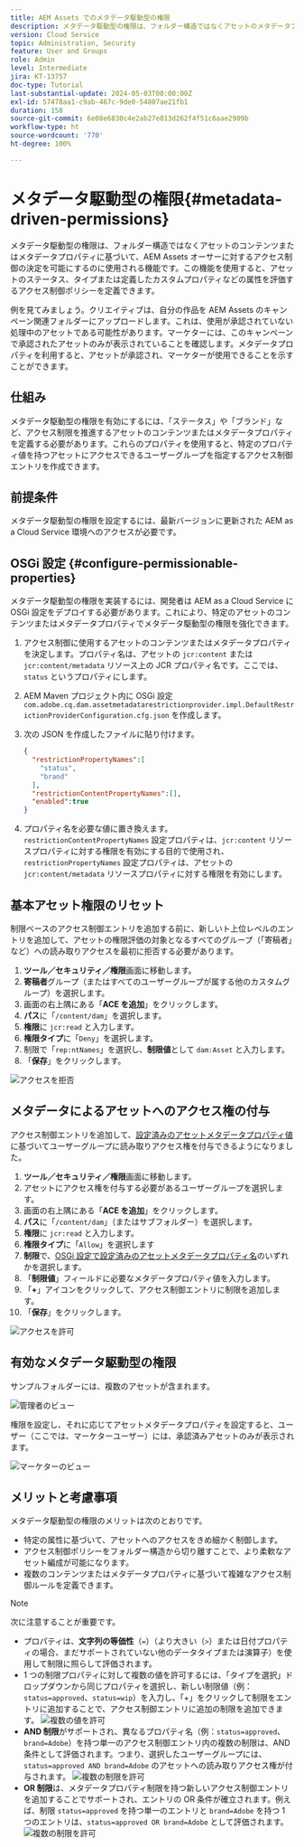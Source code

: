 ```yaml
---
title: AEM Assets でのメタデータ駆動型の権限
description: メタデータ駆動型の権限は、フォルダー構造ではなくアセットのメタデータプロパティに基づいてアクセスを制限するのに使用される機能です。
version: Cloud Service
topic: Administration, Security
feature: User and Groups
role: Admin
level: Intermediate
jira: KT-13757
doc-type: Tutorial
last-substantial-update: 2024-05-03T00:00:00Z
exl-id: 57478aa1-c9ab-467c-9de0-54807ae21fb1
duration: 158
source-git-commit: 6e08e6830c4e2ab27e813d262f4f51c6aae2909b
workflow-type: ht
source-wordcount: '770'
ht-degree: 100%

---
```


# メタデータ駆動型の権限{#metadata-driven-permissions}

メタデータ駆動型の権限は、フォルダー構造ではなくアセットのコンテンツまたはメタデータプロパティに基づいて、AEM Assets オーサーに対するアクセス制御の決定を可能にするのに使用される機能です。この機能を使用すると、アセットのステータス、タイプまたは定義したカスタムプロパティなどの属性を評価するアクセス制御ポリシーを定義できます。

例を見てみましょう。クリエイティブは、自分の作品を AEM Assets のキャンペーン関連フォルダーにアップロードします。これは、使用が承認されていない処理中のアセットである可能性があります。マーケターには、このキャンペーンで承認されたアセットのみが表示されていることを確認します。メタデータプロパティを利用すると、アセットが承認され、マーケターが使用できることを示すことができます。

## 仕組み

メタデータ駆動型の権限を有効にするには、「ステータス」や「ブランド」など、アクセス制限を推進するアセットのコンテンツまたはメタデータプロパティを定義する必要があります。これらのプロパティを使用すると、特定のプロパティ値を持つアセットにアクセスできるユーザーグループを指定するアクセス制御エントリを作成できます。

## 前提条件

メタデータ駆動型の権限を設定するには、最新バージョンに更新された AEM as a Cloud Service 環境へのアクセスが必要です。

## OSGi 設定 {#configure-permissionable-properties}

メタデータ駆動型の権限を実装するには、開発者は AEM as a Cloud Service に OSGi 設定をデプロイする必要があります。これにより、特定のアセットのコンテンツまたはメタデータプロパティでメタデータ駆動型の権限を強化できます。

1. アクセス制御に使用するアセットのコンテンツまたはメタデータプロパティを決定します。プロパティ名は、アセットの `jcr:content` または `jcr:content/metadata` リソース上の JCR プロパティ名です。ここでは、`status` というプロパティにします。
1. AEM Maven プロジェクト内に OSGi 設定 `com.adobe.cq.dam.assetmetadatarestrictionprovider.impl.DefaultRestrictionProviderConfiguration.cfg.json` を作成します。
1. 次の JSON を作成したファイルに貼り付けます。

   ```json
   {
     "restrictionPropertyNames":[
       "status",
       "brand"
     ],
     "restrictionContentPropertyNames":[],
     "enabled":true
   }
   ```

1. プロパティ名を必要な値に置き換えます。`restrictionContentPropertyNames` 設定プロパティは、`jcr:content` リソースプロパティに対する権限を有効にする目的で使用され、`restrictionPropertyNames` 設定プロパティは、アセットの `jcr:content/metadata` リソースプロパティに対する権限を有効にします。

## 基本アセット権限のリセット

制限ベースのアクセス制御エントリを追加する前に、新しいト上位レベルのエントリを追加して、アセットの権限評価の対象となるすべてのグループ（「寄稿者」など）への読み取りアクセスを最初に拒否する必要があります。

1. __ツール／セキュリティ／権限__&#x200B;画面に移動します。
1. __寄稿者__&#x200B;グループ（またはすべてのユーザーグループが属する他のカスタムグループ）を選択します。
1. 画面の右上隅にある「__ACE を追加__」をクリックします。
1. __パス__&#x200B;に「`/content/dam`」を選択します。
1. __権限__&#x200B;に `jcr:read` と入力します。
1. __権限タイプ__&#x200B;に「`Deny`」を選択します。
1. 制限で「`rep:ntNames`」を選択し、__制限値__&#x200B;として `dam:Asset` と入力します。
1. 「__保存__」をクリックします。

![アクセスを拒否](./assets/metadata-driven-permissions/deny-access.png)

## メタデータによるアセットへのアクセス権の付与

アクセス制御エントリを追加して、[設定済みのアセットメタデータプロパティ値](#configure-permissionable-properties)に基づいてユーザーグループに読み取りアクセス権を付与できるようになりました。

1. __ツール／セキュリティ／権限__&#x200B;画面に移動します。
1. アセットにアクセス権を付与する必要があるユーザーグループを選択します。
1. 画面の右上隅にある「__ACE を追加__」をクリックします。
1. __パス__&#x200B;に「`/content/dam`」（またはサブフォルダー）を選択します。
1. __権限__&#x200B;に `jcr:read` と入力します。
1. __権限タイプ__&#x200B;に「`Allow`」を選択します
1. __制限__&#x200B;で、[OSGi 設定で設定済みのアセットメタデータプロパティ名](#configure-permissionable-properties)のいずれかを選択します。
1. 「__制限値__」フィールドに必要なメタデータプロパティ値を入力します。
1. 「__+__」アイコンをクリックして、アクセス制御エントリに制限を追加します。
1. 「__保存__」をクリックします。

![アクセスを許可](./assets/metadata-driven-permissions/allow-access.png)

## 有効なメタデータ駆動型の権限

サンプルフォルダーには、複数のアセットが含まれます。

![管理者のビュー](./assets/metadata-driven-permissions/admin-view.png)

権限を設定し、それに応じてアセットメタデータプロパティを設定すると、ユーザー（ここでは、マーケターユーザー）には、承認済みアセットのみが表示されます。

![マーケターのビュー](./assets/metadata-driven-permissions/marketeer-view.png)

## メリットと考慮事項

メタデータ駆動型の権限のメリットは次のとおりです。

- 特定の属性に基づいて、アセットへのアクセスをきめ細かく制御します。
- アクセス制御ポリシーをフォルダー構造から切り離すことで、より柔軟なアセット編成が可能になります。
- 複数のコンテンツまたはメタデータプロパティに基づいて複雑なアクセス制御ルールを定義できます。

>[!NOTE]
>
> 次に注意することが重要です。
> 
> - プロパティは、__文字列の等価性__（`=`）（より大きい（`>`）または日付プロパティの場合、まだサポートされていない他のデータタイプまたは演算子）を使用して制限に照らして評価されます。
> - 1 つの制限プロパティに対して複数の値を許可するには、「タイプを選択」ドロップダウンから同じプロパティを選択し、新しい制限値（例：`status=approved`、`status=wip`）を入力し、「+」をクリックして制限をエントリに追加することで、アクセス制御エントリに追加の制限を追加できます。
> ![複数の値を許可](./assets/metadata-driven-permissions/allow-multiple-values.png)
> - __AND 制限__&#x200B;がサポートされ、異なるプロパティ名（例：`status=approved`、`brand=Adobe`）を持つ単一のアクセス制御エントリ内の複数の制限は、AND 条件として評価されます。つまり、選択したユーザーグループには、`status=approved AND brand=Adobe` のアセットへの読み取りアクセス権が付与されます。
> ![複数の制限を許可](./assets/metadata-driven-permissions/allow-multiple-restrictions.png)
> - __OR 制限__&#x200B;は、メタデータプロパティ制限を持つ新しいアクセス制御エントリを追加することでサポートされ、エントリの OR 条件が確立されます。例えば、制限 `status=approved` を持つ単一のエントリと `brand=Adobe` を持つ 1 つのエントリは、`status=approved OR brand=Adobe` として評価されます。
> ![複数の制限を許可](./assets/metadata-driven-permissions/allow-multiple-aces.png)
